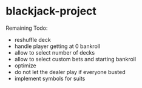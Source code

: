 # blackjack-project

Remaining Todo:
- reshuffle deck
- handle player getting at 0 bankroll
- allow to select number of decks
- allow to select custom bets and starting bankroll
- optimize 
- do not let the dealer play if everyone busted
- implement symbols for suits